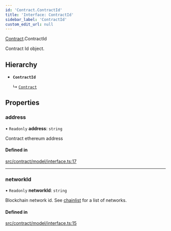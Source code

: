 ```yaml
---
id: 'Contract.ContractId'
title: 'Interface: ContractId'
sidebar_label: 'ContractId'
custom_edit_url: null
---
```


[Contract](../namespaces/Contract.md).ContractId

Contract Id object.

## Hierarchy

-   **`ContractId`**

    ↳ [`Contract`](Contract.Contract-1.md)

## Properties

### address

• `Readonly` **address**: `string`

Contract ethereum address

#### Defined in

[src/contract/model/interface.ts:17](https://github.com/leovigna/web3-redux/blob/be15552/src/contract/model/interface.ts#L17)

---

### networkId

• `Readonly` **networkId**: `string`

Blockchain network id.
See [chainlist](https://chainlist.org/) for a list of networks.

#### Defined in

[src/contract/model/interface.ts:15](https://github.com/leovigna/web3-redux/blob/be15552/src/contract/model/interface.ts#L15)
